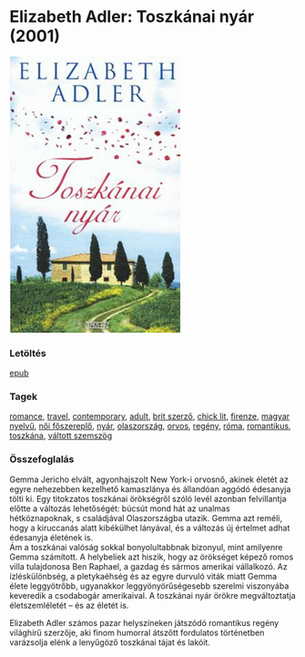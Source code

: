 # <a name="id_1211">Elizabeth Adler: Toszkánai nyár (2001)</a>
<img src="https://github.com/BercziSandor/calibre_lib/raw/main/libs/main/Elizabeth%20Adler/Toszkanai%20nyar%20%281211%29/cover.jpg" alt="cover" width="300"/>

### Letöltés
[epub](https://github.com/BercziSandor/calibre_lib/raw/main/libs/main/Elizabeth%20Adler/Toszkanai%20nyar%20%281211%29/Toszkanai%20nyar%20-%20Elizabeth%20Adler.epub)

### Tagek
[romance](https://github.com/berczisandor/calibre_lib/blob/main/main/_tags/romance.md), [travel](https://github.com/berczisandor/calibre_lib/blob/main/main/_tags/travel.md), [contemporary](https://github.com/berczisandor/calibre_lib/blob/main/main/_tags/contemporary.md), [adult](https://github.com/berczisandor/calibre_lib/blob/main/main/_tags/adult.md), [brit szerző](https://github.com/berczisandor/calibre_lib/blob/main/main/_tags/brit%20szerz%c5%91.md), [chick lit](https://github.com/berczisandor/calibre_lib/blob/main/main/_tags/chick%20lit.md), [firenze](https://github.com/berczisandor/calibre_lib/blob/main/main/_tags/firenze.md), [magyar nyelvű](https://github.com/berczisandor/calibre_lib/blob/main/main/_tags/magyar%20nyelv%c5%b1.md), [női főszereplő](https://github.com/berczisandor/calibre_lib/blob/main/main/_tags/n%c5%91i%20f%c5%91szerepl%c5%91.md), [nyár](https://github.com/berczisandor/calibre_lib/blob/main/main/_tags/ny%c3%a1r.md), [olaszország](https://github.com/berczisandor/calibre_lib/blob/main/main/_tags/olaszorsz%c3%a1g.md), [orvos](https://github.com/berczisandor/calibre_lib/blob/main/main/_tags/orvos.md), [regény](https://github.com/berczisandor/calibre_lib/blob/main/main/_tags/reg%c3%a9ny.md), [róma](https://github.com/berczisandor/calibre_lib/blob/main/main/_tags/r%c3%b3ma.md), [romantikus](https://github.com/berczisandor/calibre_lib/blob/main/main/_tags/romantikus.md), [toszkána](https://github.com/berczisandor/calibre_lib/blob/main/main/_tags/toszk%c3%a1na.md), [váltott szemszög](https://github.com/berczisandor/calibre_lib/blob/main/main/_tags/v%c3%a1ltott%20szemsz%c3%b6g.md)

### Összefoglalás
<div>
<p>Gemma ​Jericho elvált, agyonhajszolt New York-i orvosnő, akinek életét az egyre nehezebben kezelhető kamaszlánya és állandóan aggódó édesanyja tölti ki. Egy titokzatos toszkánai örökségről szóló levél azonban felvillantja előtte a változás lehetőségét: búcsút mond hát az unalmas hétköznapoknak, s családjával Olaszországba utazik. Gemma azt reméli, hogy a kiruccanás alatt kibékülhet lányával, és a változás új értelmet adhat édesanyja életének is.<br>Ám a toszkánai valóság sokkal bonyolultabbnak bizonyul, mint amilyenre Gemma számított. A helybeliek azt hiszik, hogy az örökséget képező romos villa tulajdonosa Ben Raphael, a gazdag és sármos amerikai vállalkozó. Az ízléskülönbség, a pletykaéhség és az egyre durvuló viták miatt Gemma élete leggyötrőbb, ugyanakkor leggyönyörűségesebb szerelmi viszonyába keveredik a csodabogár amerikaival. A toszkánai nyár örökre megváltoztatja életszemléletét – és az életét is. </p>
<p>Elizabeth Adler számos pazar helyszíneken játszódó romantikus regény világhírű szerzője, aki finom humorral átszőtt fordulatos történetben varázsolja elénk a lenyűgöző toszkánai tájat és lakóit.</p></div>


